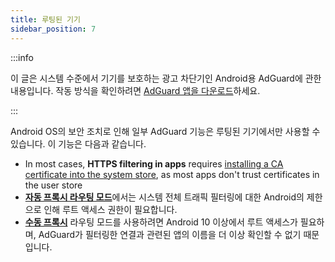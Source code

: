 ```yaml
---
title: 루팅된 기기
sidebar_position: 7
---
```


:::info

이 글은 시스템 수준에서 기기를 보호하는 광고 차단기인 Android용 AdGuard에 관한 내용입니다. 작동 방식을 확인하려면 [AdGuard 앱을 다운로드](https://agrd.io/download-kb-adblock)하세요.

:::

Android OS의 보안 조치로 인해 일부 AdGuard 기능은 루팅된 기기에서만 사용할 수 있습니다. 이 기능은 다음과 같습니다.

- In most cases, **HTTPS filtering in apps** requires [installing a CA certificate into the system store](/adguard-for-android/features/settings#security-certificates), as most apps don't trust certificates in the user store
- [**자동 프록시 라우팅 모드**](/adguard-for-android/features/settings#routing-mode)에서는 시스템 전체 트래픽 필터링에 대한 Android의 제한으로 인해 루트 액세스 권한이 필요합니다.
- [**수동 프록시**](/adguard-for-android/features/settings#routing-mode) 라우팅 모드를 사용하려면 Android 10 이상에서 루트 액세스가 필요하며, AdGuard가 필터링한 연결과 관련된 앱의 이름을 더 이상 확인할 수 없기 때문입니다.
